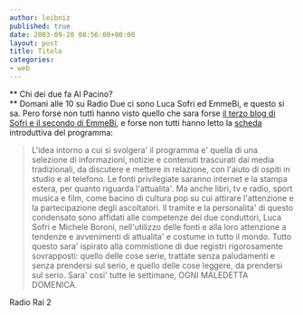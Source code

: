 ```yaml
---
author: leibniz
published: true
date: 2003-09-20 08:56:00+00:00
layout: post
title: Titolo
categories:
- web
---
```


   **   Chi dei due fa Al Pacino?   
** Domani alle 10 su Radio Due ci sono Luca Sofri ed EmmeBi, e questo si sa. Pero forse non tutti hanno visto quello che sara forse  [ il terzo blog di Sofri e il secondo di EmmeBi](http://www.radio.rai.it/radio2/maledetta/blog.cfm), e forse non tutti hanno letto la  [ scheda ](http://www.radio.rai.it/radio2/maledetta/index.cfm)introduttiva del programma:

>  
> 
>   L'idea intorno a cui si svolgera' il programma e' quella di una selezione di informazioni, notizie e contenuti trascurati dai media tradizionali, da discutere e mettere in relazione, con l'aiuto di ospiti in studio e al telefono. Le fonti privilegiate saranno internet e la stampa estera, per quanto riguarda l'attualita'.
Ma anche libri, tv e radio, sport musica e film, come bacino di cultura pop su cui attirare l'attenzione e la partecipazione degli ascoltatori. Il tramite e la personalita' di questo condensato sono affidati alle competenze dei due conduttori, Luca Sofri e Michele Boroni, nell'utilizzo delle fonti e alla loro attenzione a tendenze e avvenimenti di attualita' e costume in tutto il mondo. Tutto questo sara' ispirato alla commistione di due registri rigorosamente sovrapposti: quello delle cose serie, trattate senza paludamenti e senza prendersi sul serio, e quello delle cose leggere, da prendersi sul serio. Sara' cosi' tutte le settimane, OGNI MALEDETTA DOMENICA.

Radio Rai 2
